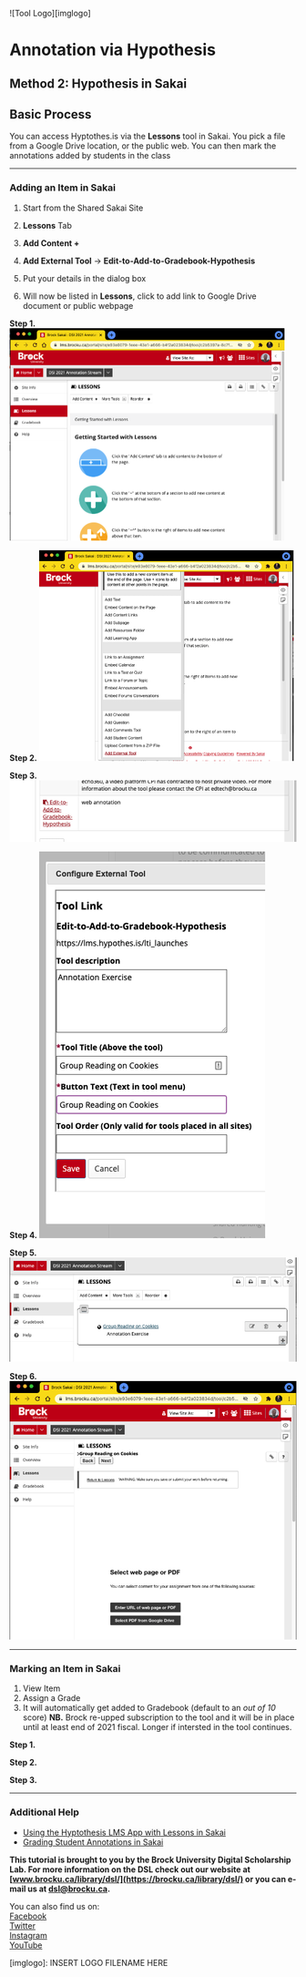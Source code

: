 ![Tool Logo][imglogo]


# Annotation via Hypothesis


## Method 2: Hypothesis in Sakai

## Basic Process

You can access Hyptothes.is via the **Lessons** tool in Sakai. You pick a file from a Google Drive location, or the public web. You can then mark the annotations added by students in the class

----

### Adding an Item in Sakai

1. Start from the Shared Sakai Site

2. **Lessons** Tab

3. **Add Content +**

4. **Add External Tool** -> **Edit-to-Add-to-Gradebook-Hypothesis**

5. Put your details in the dialog box

6. Will now be listed in **Lessons**, click to add link to Google Drive document or public webpage

   

**Step 1.**
<img src="method_2_step_1.png" alt="Step 1. Lesson tab" style="zoom:50%;" />

**Step 2.**
<img src="method_2_step_2.png" alt="Step 2. Add Exernal Tool " style="zoom:50%;" />

**Step 3.**
<img src="method_2_step_3.png" alt="Step 3. Edit-to-add "/>

**Step 4.**
<img src="method_2_step_4.png" alt="Step 4. Dialog box details"/>

**Step 5.**
<img src="method_2_step_5.png" alt="Step 5. Link in Lessons"/>

**Step 6.**
<img src="method_2_step_6.png" alt="Step 6. Upload or Link"/>




----
### Marking an Item in Sakai

1. View Item
2. Assign a Grade
3. It will automatically get added to Gradebook (default to an _out of 10_ score)
**NB.** Brock re-upped subscription to the tool and it will be in place until at least end of 2021 fiscal. Longer if intersted in the tool continues.

**Step 1.**

**Step 2.**

**Step 3.**

----

### Additional Help

- [Using the Hyptothesis LMS App with Lessons in Sakai](https://web.hypothes.is/help/using-the-hypothesis-lms-app-with-lessons-in-sakai/)
- [Grading Student Annotations in Sakai](https://web.hypothes.is/help/grading-student-annotations-in-sakai/)


**This tutorial is brought to you by the Brock University Digital Scholarship Lab.  For more information on the DSL check out our website at [www.brocku.ca/library/dsl/](https://brocku.ca/library/dsl/) or you can e-mail us at dsl@brocku.ca.**  

You can also find us on:  
[Facebook](https://www.facebook.com/Brock-University-Digital-Scholarship-Lab-349407235866792/)  
[Twitter](https://twitter.com/brock_dsl)  
[Instagram](https://www.instagram.com/brock_dsl/?hl=en)  
[YouTube](https://www.youtube.com/channel/UC2eEqPkDo-1N3qilxv-N_1g/featured?view_as=subscriber)










<!--- Please use reference style images so that it is easier to update pictures later --->

[imglogo]: INSERT LOGO FILENAME HERE

